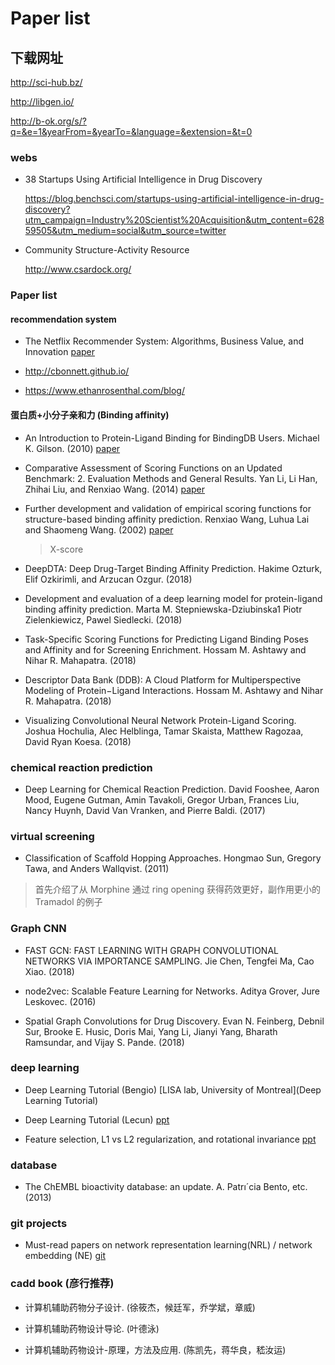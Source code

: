 # Paper list

## 下载网址

  http://sci-hub.bz/

  http://libgen.io/

  http://b-ok.org/s/?q=&e=1&yearFrom=&yearTo=&language=&extension=&t=0
  

### webs

* 38 Startups Using Artificial Intelligence in Drug Discovery

  https://blog.benchsci.com/startups-using-artificial-intelligence-in-drug-discovery?utm_campaign=Industry%20Scientist%20Acquisition&utm_content=62859505&utm_medium=social&utm_source=twitter
  
* Community Structure-Activity Resource

  http://www.csardock.org/
  

### Paper list

#### recommendation system

* The Netflix Recommender System: Algorithms, Business Value, and Innovation [paper](http://delivery.acm.org/10.1145/2850000/2843948/a13-gomez-uribe.pdf?ip=106.11.34.242&id=2843948&acc=OA&key=4D4702B0C3E38B35%2E4D4702B0C3E38B35%2E4D4702B0C3E38B35%2EE5B8A747884E71D5&__acm__=1564472402_c7e23e95cca996e017d22ebc61551b7f)

* http://cbonnett.github.io/

* https://www.ethanrosenthal.com/blog/

#### 蛋白质+小分子亲和力 (Binding affinity)

* An Introduction to Protein-Ligand Binding for BindingDB Users. Michael K. Gilson. (2010) [paper](https://www.bindingdb.org/bind/BindingDB-Intro2a.pdf)

* Comparative Assessment of Scoring Functions on an Updated Benchmark: 2. Evaluation Methods and General Results. Yan Li, Li Han, Zhihai Liu, and Renxiao Wang. (2014) [paper](http://pubs.acs.org/doi/abs/10.1021/ci500081m)

* Further development and validation of empirical scoring functions for structure-based binding affinity prediction. Renxiao Wang, Luhua Lai and Shaomeng Wang. (2002) [paper](http://sw16.im.med.umich.edu/software/xtool/manual/xscore.pdf)
  >X-score

* DeepDTA: Deep Drug-Target Binding Affinity Prediction. Hakime Ozturk, Elif Ozkirimli, and Arzucan Ozgur. (2018)

* Development and evaluation of a deep learning model for protein-ligand binding affinity prediction. Marta M. Stepniewska-Dziubinska1 Piotr Zielenkiewicz, Pawel Siedlecki. (2018)

* Task-Specific Scoring Functions for Predicting Ligand Binding Poses and Affinity and for Screening Enrichment. Hossam M. Ashtawy and Nihar R. Mahapatra. (2018)

* Descriptor Data Bank (DDB): A Cloud Platform for Multiperspective Modeling of Protein−Ligand Interactions. Hossam M. Ashtawy and Nihar R. Mahapatra. (2018)

* Visualizing Convolutional Neural Network Protein-Ligand Scoring. Joshua Hochulia, Alec Helblinga, Tamar Skaista, Matthew Ragozaa, David Ryan Koesa. (2018)

### chemical reaction prediction

* Deep Learning for Chemical Reaction Prediction. David Fooshee, Aaron Mood, Eugene Gutman, Amin Tavakoli, Gregor Urban, Frances Liu, Nancy Huynh, David Van Vranken, and Pierre Baldi. (2017)

### virtual screening

* Classification of Scaffold Hopping Approaches. Hongmao Sun, Gregory Tawa, and Anders Wallqvist. (2011)
>首先介绍了从 Morphine 通过 ring opening 获得药效更好，副作用更小的 Tramadol 的例子


### Graph CNN

* FAST GCN: FAST LEARNING WITH GRAPH CONVOLUTIONAL NETWORKS VIA IMPORTANCE SAMPLING. Jie Chen, Tengfei Ma, Cao Xiao. (2018)

* node2vec: Scalable Feature Learning for Networks. Aditya Grover, Jure Leskovec. (2016)

* Spatial Graph Convolutions for Drug Discovery. Evan N. Feinberg, Debnil Sur, Brooke E. Husic, Doris Mai, Yang Li,
Jianyi Yang, Bharath Ramsundar, and Vijay S. Pande. (2018)

### deep learning

* Deep Learning Tutorial (Bengio) [LISA lab, University of Montreal](Deep Learning Tutorial)

* Deep Learning Tutorial (Lecun) [ppt](https://cs.nyu.edu/~yann/talks/lecun-ranzato-icml2013.pdf)

* Feature selection, L1 vs L2 regularization, and rotational invariance [ppt](http://cseweb.ucsd.edu/~elkan/254spring05/Hammon.pdf)


### database

* The ChEMBL bioactivity database: an update. A. Patrı´cia Bento, etc. (2013)

### git projects

* Must-read papers on network representation learning(NRL) / network embedding (NE) [git](https://github.com/thunlp/NRLPapers)

### cadd book (彦行推荐)

* 计算机辅助药物分子设计. (徐筱杰，候廷军，乔学斌，章威)

* 计算机辅助药物设计导论. (叶德泳)

* 计算机辅助药物设计-原理，方法及应用. (陈凯先，蒋华良，嵇汝运)
